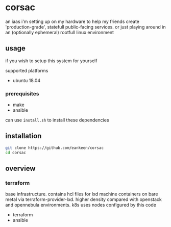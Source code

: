 # corsac 

an iaas i'm setting up on my hardware to help my friends create 'production-grade', statefull public-facing services. or just playing around in an (optionally ephemeral) rootfull linux environment

## usage

if you wish to setup this system for yourself

supported platforms

- ubuntu 18.04

### prerequisites

- make
- ansible

can use `install.sh` to install these dependencies

## installation

```sh
git clone https://github.com/eankeen/corsac
cd corsac
```

## overview

### terraform

base infrastructure. contains hcl files for lxd machine containers on bare metal via terraform-provider-lxd. higher density compared with openstack and opennebula environments. k8s uses nodes configured by this code

- terraform
- ansible
